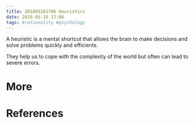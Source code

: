 ```yaml
---
title: 201805161706 Heuristics
date: 2018-05-16 17:06
tags: #rationality #psychology
---
```

A heuristic is a mental shortcut that allows the brain to make decisions and solve problems quickly and efficients.

They help us to cope with the complexity of the world but often can lead to severe errors.

# More

# References